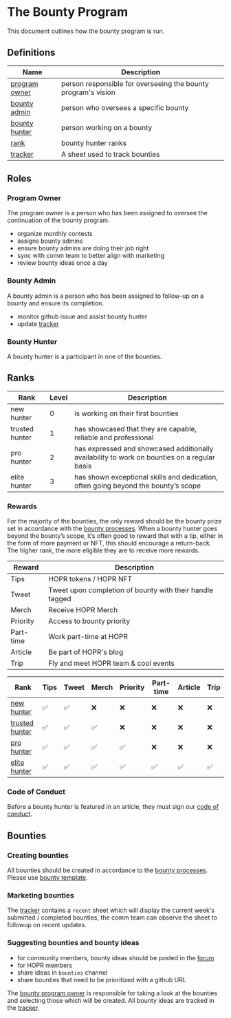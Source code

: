 # The Bounty Program

This document outlines how the bounty program is run.

## Definitions

| Name                                                                                                            | Description                                                   |
| --------------------------------------------------------------------------------------------------------------- | ------------------------------------------------------------- |
| [program owner](#program-owner)                                                                                 | person responsible for overseeing the bounty program's vision |
| [bounty admin](#bounty-admin)                                                                                   | person who oversees a specific bounty                         |
| [bounty hunter](#bounty-hunter)                                                                                 | person working on a bounty                                    |
| [rank](#ranks)                                                                                                  | bounty hunter ranks                                           |
| [tracker](https://docs.google.com/spreadsheets/d/1PrfPAxLEsQdKUCwHCLZ7gMBiv10CY1v3gRVx5Gh1QHY/edit?usp=sharing) | A sheet used to track bounties                                |

## Roles

### Program Owner

The program owner is a person who has been assigned to oversee the continuation of the bounty program.

- organize monthly contests
- assigns bounty admins
- ensure bounty admins are doing their job right
- sync with comm team to better align with marketing
- review bounty ideas once a day

### Bounty Admin

A bounty admin is a person who has been assigned to follow-up on a bounty and ensure its completion.

- monitor github issue and assist bounty hunter
- update [tracker](#definitions)

### Bounty Hunter

A bounty hunter is a participant in one of the bounties.

## Ranks

| Rank           | Level | Description                                                                                  |
| -------------- | ----- | -------------------------------------------------------------------------------------------- |
| new hunter     | 0     | is working on their first bounties                                                           |
| trusted hunter | 1     | has showcased that they are capable, reliable and professional                               |
| pro hunter     | 2     | has expressed and showcased additionally availability to work on bounties on a regular basis |
| elite hunter   | 3     | has shown exceptional skills and dedication, often going beyond the bounty’s scope           |

### Rewards

For the majority of the bounties, the only reward should be the bounty prize set in accordance with the [bounty processes](https://github.com/hoprnet/hoprnet/blob/master/.processes/bounty.md). When a bounty hunter goes beyond the bounty’s scope, it’s often good to reward that with a tip, either in the form of more payment or NFT, this should encourage a return-back.
The higher rank, the more eligible they are to receive more rewards.

| Reward    | Description                                              |
| --------- | -------------------------------------------------------- |
| Tips      | HOPR tokens / HOPR NFT                                   |
| Tweet     | Tweet upon completion of bounty with their handle tagged |
| Merch     | Receive HOPR Merch                                       |
| Priority  | Access to bounty priority                                |
| Part-time | Work part-time at HOPR                                   |
| Article   | Be part of HOPR's blog                                   |
| Trip      | Fly and meet HOPR team & cool events                     |

| Rank                     | Tips | Tweet | Merch | Priority | Part-time | Article | Trip |
| ------------------------ | ---- | ----- | ----- | -------- | --------- | ------- | ---- |
| [new hunter](#ranks)     | ✅   | ✅    | ❌    | ❌       | ❌        | ❌      | ❌   |
| [trusted hunter](#ranks) | ✅   | ✅    | ✅    | ❌       | ❌        | ❌      | ❌   |
| [pro hunter](#ranks)     | ✅   | ✅    | ✅    | ✅       | ❌        | ❌      | ❌   |
| [elite hunter](#ranks)   | ✅   | ✅    | ✅    | ✅       | ✅        | ✅      | ✅   |

### Code of Conduct

Before a bounty hunter is featured in an article, they must sign our [code of conduct](https://docs.google.com/document/d/1jsCzXFnbMnnNTId8qeozLAY0ZBaTEPoxixf6fJBDQVM/edit).

## Bounties

### Creating bounties

All bounties should be created in accordance to the [bounty processes](https://github.com/hoprnet/hoprnet/blob/master/.processes/bounty.md).
Please use [bounty template](https://github.com/hoprnet/hoprnet/blob/master/.github/ISSUE_TEMPLATE/bounty.md).

### Marketing bounties

The [tracker](#definitions) contains a `recent` sheet which will display the current week's submitted / completed bounties, the comm team can observe the sheet to followup on recent updates.

### Suggesting bounties and bounty ideas

- for community members, bounty ideas should be posted in the [forum](https://forum.hoprnet.org/t/ideas-box-template-and-creation-guide/3968/2)
- for HOPR members
 - share ideas in `bounties` channel
 - share bounties that need to be prioritized with a github URL

The [bounty program owner](#program-owner) is responsible for taking a look at the bounties and selecting those which will be created. All bounty ideas are tracked in the [tracker](#definitions).
